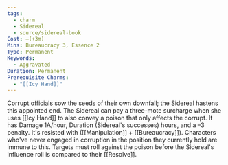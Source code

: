 ```yaml
---
tags:
  - charm
  - Sidereal
  - source/sidereal-book
Cost: —(+3m)
Mins: Bureaucracy 3, Essence 2
Type: Permanent
Keywords:
  - Aggravated
Duration: Permanent
Prerequisite Charms:
  - "[[Icy Hand]]"
---
```

Corrupt officials sow the seeds of their own downfall; the Sidereal hastens this appointed end. The Sidereal can pay a three-mote surcharge when she uses [[Icy Hand]] to also convey a poison that only affects the corrupt. It has Damage 1A/hour, Duration (Sidereal's successes) hours, and a –3 penalty. It's resisted with ([[Manipulation]] + [[Bureaucracy]]). Characters who've never engaged in corruption in the position they currently hold are immune to this. Targets must roll against the poison before the Sidereal's influence roll is compared to their [[Resolve]].